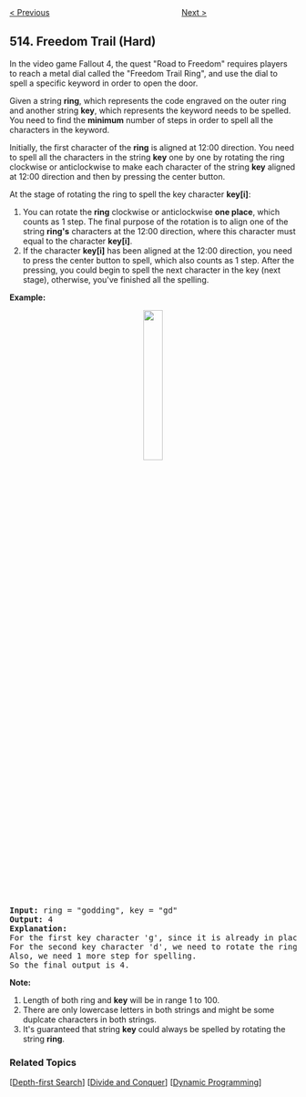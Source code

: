 <!--|This file generated by command(leetcode description); DO NOT EDIT.    |-->
<!--+----------------------------------------------------------------------+-->
<!--|@author    Openset <openset.wang@gmail.com>                           |-->
<!--|@link      https://github.com/openset                                 |-->
<!--|@home      https://github.com/openset/leetcode                        |-->
<!--+----------------------------------------------------------------------+-->

[< Previous](https://github.com/openset/leetcode/tree/master/problems/find-bottom-left-tree-value "Find Bottom Left Tree Value")
　　　　　　　　　　　　　　　　
[Next >](https://github.com/openset/leetcode/tree/master/problems/find-largest-value-in-each-tree-row "Find Largest Value in Each Tree Row")

## 514. Freedom Trail (Hard)

<p>In the video game Fallout 4, the quest &quot;Road to Freedom&quot; requires players to reach a metal dial called the &quot;Freedom Trail Ring&quot;, and use the dial to spell a specific keyword in order to open the door.</p>

<p>Given a string <b>ring</b>, which represents the code engraved on the outer ring and another string <b>key</b>, which represents the keyword needs to be spelled. You need to find the <b>minimum</b> number of steps in order to spell all the characters in the keyword.</p>

<p>Initially, the first character of the <b>ring</b> is aligned at 12:00 direction. You need to spell all the characters in the string <b>key</b> one by one by rotating the ring clockwise or anticlockwise to make each character of the string <b>key</b> aligned at 12:00 direction and then by pressing the center button.</p>

<p>At the stage of rotating the ring to spell the key character <b>key[i]</b>:</p>

<ol>
	<li>You can rotate the <b>ring</b> clockwise or anticlockwise <b>one place</b>, which counts as 1 step. The final purpose of the rotation is to align one of the string <b>ring&#39;s</b> characters at the 12:00 direction, where this character must equal to the character <b>key[i]</b>.</li>
	<li>If the character <b>key[i]</b> has been aligned at the 12:00 direction, you need to press the center button to spell, which also counts as 1 step. After the pressing, you could begin to spell the next character in the key (next stage), otherwise, you&#39;ve finished all the spelling.</li>
</ol>

<p><b>Example:</b></p>

<center><img src="https://assets.leetcode.com/uploads/2018/10/22/ring.jpg" style="width: 26%;" /></center>
&nbsp;

<pre>
<b>Input:</b> ring = &quot;godding&quot;, key = &quot;gd&quot;
<b>Output:</b> 4
<b>Explanation:</b>
For the first key character &#39;g&#39;, since it is already in place, we just need 1 step to spell this character. 
For the second key character &#39;d&#39;, we need to rotate the ring &quot;godding&quot; anticlockwise by two steps to make it become &quot;ddinggo&quot;.
Also, we need 1 more step for spelling.
So the final output is 4.
</pre>

<p><b>Note:</b></p>

<ol>
	<li>Length of both ring and <b>key</b> will be in range 1 to 100.</li>
	<li>There are only lowercase letters in both strings and might be some duplcate characters in both strings.</li>
	<li>It&#39;s guaranteed that string <b>key</b> could always be spelled by rotating the string <b>ring</b>.</li>
</ol>

### Related Topics
  [[Depth-first Search](https://github.com/openset/leetcode/tree/master/tag/depth-first-search/README.md)]
  [[Divide and Conquer](https://github.com/openset/leetcode/tree/master/tag/divide-and-conquer/README.md)]
  [[Dynamic Programming](https://github.com/openset/leetcode/tree/master/tag/dynamic-programming/README.md)]
